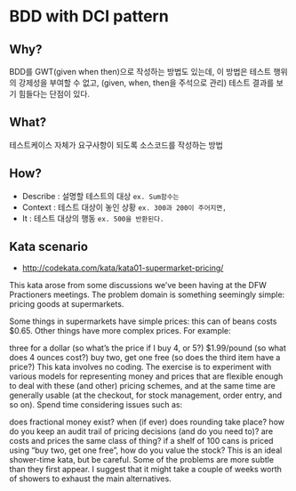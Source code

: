 # BDD with DCI pattern

## Why?
BDD를 GWT(given when then)으로 작성하는 방법도 있는데, 이 방법은 테스트 행위의 강제성을 부여할 수 없고, (given, when, then을 주석으로 관리) 테스트 결과를 보기 힘들다는 단점이 있다.

## What?
테스트케이스 자체가 요구사항이 되도록 소스코드를 작성하는 방법

## How?

- Describe : 설명할 테스트의 대상 `ex. Sum함수는` 
- Context : 테스트 대상이 놓인 상황 `ex. 300과 200이 주어지면,`
- It : 테스트 대상의 행동 `ex. 500을 반환된다.`

## Kata scenario

- http://codekata.com/kata/kata01-supermarket-pricing/

This kata arose from some discussions we’ve been having at the DFW Practioners meetings. The problem domain is something seemingly simple: pricing goods at supermarkets.

Some things in supermarkets have simple prices: this can of beans costs $0.65. Other things have more complex prices. For example:

three for a dollar (so what’s the price if I buy 4, or 5?)
$1.99/pound (so what does 4 ounces cost?)
buy two, get one free (so does the third item have a price?)
This kata involves no coding. The exercise is to experiment with various models for representing money and prices that are flexible enough to deal with these (and other) pricing schemes, and at the same time are generally usable (at the checkout, for stock management, order entry, and so on). Spend time considering issues such as:

does fractional money exist?
when (if ever) does rounding take place?
how do you keep an audit trail of pricing decisions (and do you need to)?
are costs and prices the same class of thing?
if a shelf of 100 cans is priced using “buy two, get one free”, how do you value the stock?
This is an ideal shower-time kata, but be careful. Some of the problems are more subtle than they first appear. I suggest that it might take a couple of weeks worth of showers to exhaust the main alternatives.

